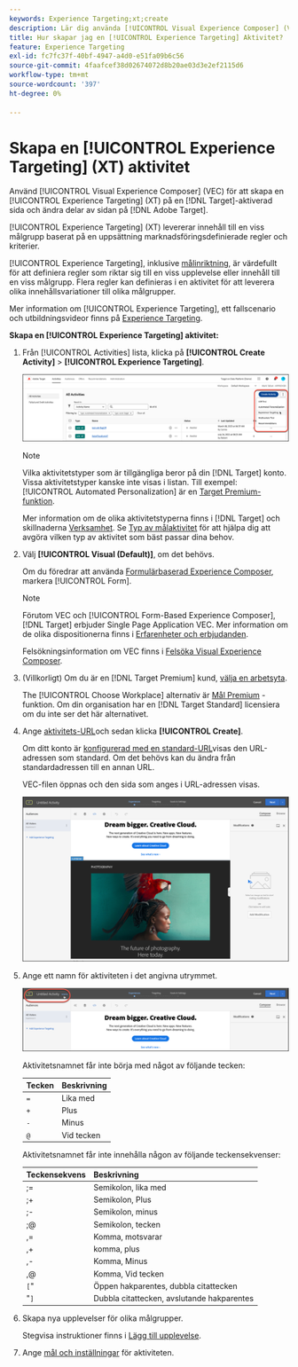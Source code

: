 ```yaml
---
keywords: Experience Targeting;xt;create
description: Lär dig använda [!UICONTROL Visual Experience Composer] (VEC) in [!DNL Adobe Target] för att skapa [!UICONTROL Experience Targeting] (XT) aktivitet.
title: Hur skapar jag en [!UICONTROL Experience Targeting] Aktivitet?
feature: Experience Targeting
exl-id: fc7fc37f-40bf-4947-a4d0-e51fa09b6c56
source-git-commit: 4faafcef38d02674072d8b20ae03d3e2ef2115d6
workflow-type: tm+mt
source-wordcount: '397'
ht-degree: 0%

---
```


# Skapa en [!UICONTROL Experience Targeting] (XT) aktivitet

Använd [!UICONTROL Visual Experience Composer] (VEC) för att skapa en [!UICONTROL Experience Targeting] (XT) på en [!DNL Target]-aktiverad sida och ändra delar av sidan på [!DNL Adobe Target].

[!UICONTROL Experience Targeting] (XT) levererar innehåll till en viss målgrupp baserat på en uppsättning marknadsföringsdefinierade regler och kriterier.

[!UICONTROL Experience Targeting], inklusive [målinriktning](/help/main/c-target/c-audiences/c-target-rules/geo.md), är värdefullt för att definiera regler som riktar sig till en viss upplevelse eller innehåll till en viss målgrupp. Flera regler kan definieras i en aktivitet för att leverera olika innehållsvariationer till olika målgrupper.

Mer information om [!UICONTROL Experience Targeting], ett fallscenario och utbildningsvideor finns på [Experience Targeting](/help/main/c-activities/t-experience-target/experience-target.md).

**Skapa en [!UICONTROL Experience Targeting] aktivitet:**

1. Från [!UICONTROL Activities] lista, klicka på **[!UICONTROL Create Activity]** > **[!UICONTROL Experience Targeting]**.

   ![Skapa aktivitet > Experience Targeting](/help/main/c-activities/t-experience-target/t-xt-create/assets/xt_select-1.png)

   >[!NOTE]
   >
   >Vilka aktivitetstyper som är tillgängliga beror på din [!DNL Target] konto. Vissa aktivitetstyper kanske inte visas i listan. Till exempel: [!UICONTROL Automated Personalization] är en [Target Premium-funktion](/help/main/c-intro/intro.md#premium).
   >
   >Mer information om de olika aktivitetstyperna finns i [!DNL Target] och skillnaderna [Verksamhet](/help/main/c-activities/activities.md#concept_D317A95A1AB54674BA7AB65C7985BA03). Se [Typ av målaktivitet](/help/main/c-activities/target-activities-guide.md) för att hjälpa dig att avgöra vilken typ av aktivitet som bäst passar dina behov.

1. Välj **[!UICONTROL Visual (Default)]**, om det behövs.

   Om du föredrar att använda [Formulärbaserad Experience Composer](/help/main/c-experiences/form-experience-composer.md), markera [!UICONTROL Form].

   >[!NOTE]
   >
   >Förutom VEC och [!UICONTROL Form-Based Experience Composer], [!DNL Target] erbjuder Single Page Application VEC. Mer information om de olika dispositionerna finns i [Erfarenheter och erbjudanden](/help/main/c-experiences/experiences.md).
   >
   >Felsökningsinformation om VEC finns i [Felsöka Visual Experience Composer](/help/main/c-experiences/c-visual-experience-composer/r-troubleshoot-composer/troubleshoot-composer.md).

1. (Villkorligt) Om du är en [!DNL Target Premium] kund, [välja en arbetsyta](/help/main/administrating-target/c-user-management/property-channel/property-channel.md).

   The [!UICONTROL Choose Workplace] alternativ är [Mål Premium](/help/main/c-intro/intro.md) -funktion. Om din organisation har en [!DNL Target Standard] licensiera om du inte ser det här alternativet.

1. Ange [aktivitets-URL](/help/main/c-activities/t-experience-target/t-xt-create/xt-activity-url.md#concept_D28549AAA0A14E3BB5F05F32BE8ABC90)och sedan klicka **[!UICONTROL Create]**.

   Om ditt konto är [konfigurerad med en standard-URL](/help/main/administrating-target/visual-experience-composer-set-up.md)visas den URL-adressen som standard. Om det behövs kan du ändra från standardadressen till en annan URL.

   VEC-filen öppnas och den sida som anges i URL-adressen visas.

   ![Upplevelseanpassad aktivitet inom VEC](/help/main/c-activities/t-experience-target/t-xt-create/assets/xt-in-vec.png)

1. Ange ett namn för aktiviteten i det angivna utrymmet.

   ![Namnfält](/help/main/c-activities/t-experience-target/t-xt-create/assets/xt_name-new.png)

   Aktivitetsnamnet får inte börja med något av följande tecken:

   | Tecken | Beskrivning |
   |--- |--- |
   | `=` | Lika med |
   | `+` | Plus |
   | `-` | Minus |
   | `@` | Vid tecken |

   Aktivitetsnamnet får inte innehålla någon av följande teckensekvenser:

   | Teckensekvens | Beskrivning |
   |--- |--- |
   | ;= | Semikolon, lika med |
   | ;+ | Semikolon, Plus |
   | ;- | Semikolon, minus |
   | ;@ | Semikolon, tecken |
   | ,= | Komma, motsvarar |
   | ,+ | komma, plus |
   | ,- | Komma, Minus |
   | ,@ | Komma, Vid tecken |
   | `[`&quot; | Öppen hakparentes, dubbla citattecken |
   | &quot;`]` | Dubbla citattecken, avslutande hakparentes |

1. Skapa nya upplevelser för olika målgrupper.

   Stegvisa instruktioner finns i [Lägg till upplevelse](/help/main/c-activities/t-experience-target/t-xt-create/xt-add-experience.md).

1. Ange [mål och inställningar](/help/main/c-activities/t-experience-target/t-xt-create/xt-goals-and-settings.md#reference_B25389FD6F3A4989801E740364B089CC) för aktiviteten.
